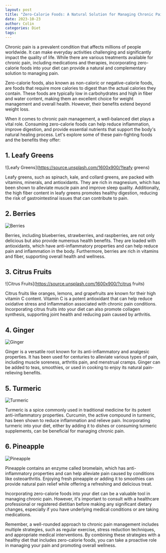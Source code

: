 ```yaml
---
layout: post
title: "Zero-Calorie Foods: A Natural Solution for Managing Chronic Pain"
date: 2023-10-23
author: Colin
categories: Diet
tags: 
---
```


Chronic pain is a prevalent condition that affects millions of people worldwide. It can make everyday activities challenging and significantly impact the quality of life. While there are various treatments available for chronic pain, including medications and therapies, incorporating zero-calorie foods into your diet can provide a natural and complementary solution to managing pain.

Zero-calorie foods, also known as non-caloric or negative-calorie foods, are foods that require more calories to digest than the actual calories they contain. These foods are typically low in carbohydrates and high in fiber and water content, making them an excellent choice for weight management and overall health. However, their benefits extend beyond weight loss.

When it comes to chronic pain management, a well-balanced diet plays a vital role. Consuming zero-calorie foods can help reduce inflammation, improve digestion, and provide essential nutrients that support the body's natural healing process. Let's explore some of these pain-fighting foods and the benefits they offer:

## 1. Leafy Greens

![Leafy Greens](https://source.unsplash.com/1600x900/?leafy greens)

Leafy greens, such as spinach, kale, and collard greens, are packed with vitamins, minerals, and antioxidants. They are rich in magnesium, which has been shown to alleviate muscle pain and improve sleep quality. Additionally, the high fiber content in leafy greens promotes healthy digestion, reducing the risk of gastrointestinal issues that can contribute to pain.

## 2. Berries

![Berries](https://source.unsplash.com/1600x900/?berries)

Berries, including blueberries, strawberries, and raspberries, are not only delicious but also provide numerous health benefits. They are loaded with antioxidants, which have anti-inflammatory properties and can help reduce pain and inflammation in the body. Furthermore, berries are rich in vitamins and fiber, supporting overall health and wellness.

## 3. Citrus Fruits

![Citrus Fruits](https://source.unsplash.com/1600x900/?citrus fruits)

Citrus fruits like oranges, lemons, and grapefruits are known for their high vitamin C content. Vitamin C is a potent antioxidant that can help reduce oxidative stress and inflammation associated with chronic pain conditions. Incorporating citrus fruits into your diet can also promote collagen synthesis, supporting joint health and reducing pain caused by arthritis.

## 4. Ginger

![Ginger](https://source.unsplash.com/1600x900/?ginger)

Ginger is a versatile root known for its anti-inflammatory and analgesic properties. It has been used for centuries to alleviate various types of pain, including muscle soreness, arthritis pain, and menstrual cramps. Ginger can be added to teas, smoothies, or used in cooking to enjoy its natural pain-relieving benefits.

## 5. Turmeric

![Turmeric](https://source.unsplash.com/1600x900/?turmeric)

Turmeric is a spice commonly used in traditional medicine for its potent anti-inflammatory properties. Curcumin, the active compound in turmeric, has been shown to reduce inflammation and relieve pain. Incorporating turmeric into your diet, either by adding it to dishes or consuming turmeric supplements, can be beneficial for managing chronic pain.

## 6. Pineapple

![Pineapple](https://source.unsplash.com/1600x900/?pineapple)

Pineapple contains an enzyme called bromelain, which has anti-inflammatory properties and can help alleviate pain caused by conditions like osteoarthritis. Enjoying fresh pineapple or adding it to smoothies can provide natural pain relief while offering a refreshing and delicious treat.

Incorporating zero-calorie foods into your diet can be a valuable tool in managing chronic pain. However, it's important to consult with a healthcare professional or registered dietitian before making any significant dietary changes, especially if you have underlying medical conditions or are taking medications.

Remember, a well-rounded approach to chronic pain management includes multiple strategies, such as regular exercise, stress reduction techniques, and appropriate medical interventions. By combining these strategies with a healthy diet that includes zero-calorie foods, you can take a proactive role in managing your pain and promoting overall wellness.